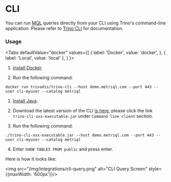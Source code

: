 # CLI

You can run [MQL](/query/mql) queries directly from your CLI using Trino's command-line application. Please refer to [Trino CLI](https://trino.io/docs/current/installation/cli.html) for documentation.

### Usage


<Tabs
  defaultValue="docker"
  values={[
    { label: 'Docker', value: 'docker', },
    { label: 'Local', value: 'local' },
  ]
}>
<TabItem value="docker">

1. [Install Docker](https://docs.docker.com/get-docker/).

2. Run the following command:

```
docker run trivadis/trino-cli --host demo.metriql.com --port 443 --user cli-myuser --catalog metriql
```

</TabItem>

<TabItem value="local">

1. [Install Java](https://www.java.com/en/download/).

2. Download the latest version of the CLI [is here](https://trino.io/download.html), please click the link `trino-cli-xxx-executable.jar` under `Command line client` section.

3. Run the following command:

```
./trino-cli-xxx-executable.jar --host demo.metriql.com --port 443 --user cli-myuser --catalog metriql
```

4. Enter `SHOW TABLES FROM public` and press enter.

</TabItem>

</Tabs>

Here is how it looks like:

<img src="/img/integrations/cli-query.png" alt="CLI Query Screen" style={{maxWidth: '600px'}}/>



